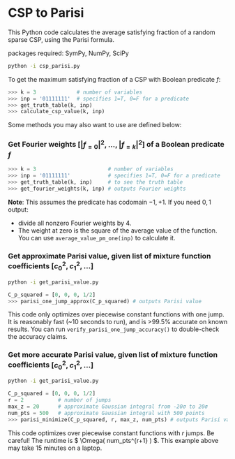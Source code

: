 # CSP to Parisi

This Python code calculates the average satisfying fraction of a random sparse CSP, using the Parisi formula.

packages required: SymPy, NumPy, SciPy

```bash
python -i csp_parisi.py
```

To get the maximum satisfying fraction of a CSP with Boolean predicate $f$:

```python
>>> k = 3             # number of variables
>>> inp = '01111111'  # specifies 1=T, 0=F for a predicate
>>> get_truth_table(k, inp)
>>> calculate_csp_value(k, inp)
```

Some methods you may also want to use are defined below:


### Get Fourier weights $[|f_{=0}|^2,...,|f_{=k}|^2]$ of a Boolean predicate $f$


```python
>>> k = 3                       # number of variables
>>> inp = '01111111'            # specifies 1=T, 0=F for a predicate
>>> get_truth_table(k, inp)     # to see the truth table
>>> get_fourier_weights(k, inp) # outputs Fourier weights
```

**Note**:
This assumes the predicate has codomain ${-1, +1}$.
If you need ${0,1}$ output:
* divide all nonzero Fourier weights by 4.
* The weight at zero is the square of the average value of the function. You can use `average_value_pm_one(inp)` to calculate it.


### Get approximate Parisi value, given list of mixture function coefficients $[c_0^2, c_1^2,...]$

```bash
python -i get_parisi_value.py
```

```python
C_p_squared = [0, 0, 0, 1/2]
>>> parisi_one_jump_approx(C_p_squared) # outputs Parisi value
```

This code only optimizes over piecewise constant functions with one jump.
It is reasonably fast (~10 seconds to run), and is >99.5% accurate on known results.
You can run `verify_parisi_one_jump_accuracy()` to double-check the accuracy claims.

### Get more accurate Parisi value, given list of mixture function coefficients $[c_0^2, c_1^2,...]$

```bash
python -i get_parisi_value.py
```

```python
C_p_squared = [0, 0, 0, 1/2]
r = 2           # number of jumps
max_z = 20      # approximate Gaussian integral from -20σ to 20σ
num_pts = 500   # approximate Gaussian integral with 500 points
>>> parisi_minimize(C_p_squared, r, max_z, num_pts) # outputs Parisi value
```

This code optimizes over piecewise constant functions with $r$ jumps.
Be careful! The runtime is $ \Omega( num_pts^{r+1} ) $.
This example above may take 15 minutes on a laptop.
